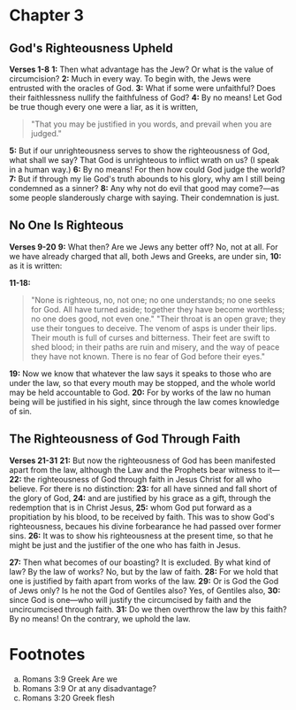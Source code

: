 # Chapter 3
## God's Righteousness Upheld
**Verses 1-8**
**1:** Then what advantage has the Jew? Or what is the value of circumcision?
**2:** Much in every way. To begin with, the Jews were entrusted with the oracles of God.
**3:** What if some were unfaithful? Does their faithlessness nullify the faithfulness of God?
**4:** By no means! Let God be true though every one were a liar, as it is written,
> "That you may be justified in you words,
> and prevail when you are judged."

**5:** But if our unrighteousness serves to show the righteousness of God, what shall we say? That God is unrighteous to inflict wrath on us? (I speak in a human way.)
**6:** By no means! For then how could God judge the world?
**7:** But if through my lie God's truth abounds to his glory, why am I still being condemned as a sinner?
**8:** Any why not do evil that good may come?—as some people slanderously charge with saying. Their condemnation is just.

## No One Is Righteous
**Verses 9-20**
**9:** What then? Are we Jews any better off? No, not at all. For we have already charged that all, both Jews and Greeks, are under sin,
**10:** as it is written:

**11-18:**  
> "None is righteous, no, not one;
> no one understands;
> no one seeks for God.
> All have turned aside; together they have
> become worthless;
> no one does good,
> not even one."
> "Their throat is an open grave;
> they use their tongues to deceive.
> The venom of asps is under their lips.
> Their mouth is full of curses and bitterness.
> Their feet are swift to shed blood;
> in their paths are ruin and misery,
> and the way of peace they have not known.
> There is no fear of God before their eyes."

**19:** Now we know that whatever the law says it speaks to those who are under the law, so that every mouth may be stopped, and the whole world may be held accountable to God.
**20:** For by works of the law no human being will be justified in his sight, since through the law comes knowledge of sin.

## The Righteousness of God Through Faith
**Verses 21-31**
**21:** But now the righteousness of God has been manifested apart from the law, although the Law and the Prophets bear witness to it—
**22:** the righteousness of God through faith in Jesus Christ for all who believe. For there is no distinction:
**23:** for all have sinned and fall short of the glory of God,
**24:** and are justified by his grace as a gift, through the redemption that is in Christ Jesus,
**25:** whom God put forward as a propitiation by his blood, to be received by faith. This was to show God's righteousness, becaues his divine forbearance he had passed over former sins.
**26:** It was to show his righteousness at the present time, so that he might be just and the justifier of the one who has faith in Jesus.

**27:** Then what becomes of our boasting? It is excluded. By what kind of law? By the law of works? No, but by the law of faith.
**28:** For we hold that one is justified by faith apart from works of the law.
**29:** Or is God the God of Jews only? Is he not the God of Gentiles also? Yes, of Gentiles also,
**30:** since God is one—who will justify the circumcised by faith and the uncircumcised through faith.
**31:** Do we then overthrow the law by this faith? By no means! On the contrary, we uphold the law.

# Footnotes
<ol type='a'>
	<li>Romans 3:9 Greek Are we</li>
	<li>Romans 3:9 Or at any disadvantage?</li>
	<li>Romans 3:20 Greek flesh</li>
</ol>
